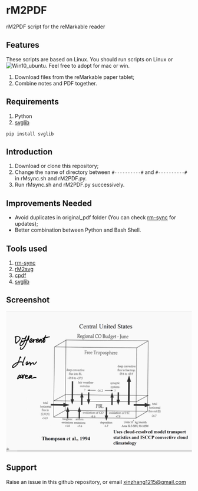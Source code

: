 # rM2PDF

rM2PDF script for the reMarkable reader

## Features

These scripts are based on Linux. You should run scripts on Linux or ![Win10_ubuntu](https://www.howtogeek.com/249966/how-to-install-and-use-the-linux-bash-shell-on-windows-10/). Feel free to adopt for mac or win.

1. Download files from the reMarkable paper tablet;
2. Combine notes and PDF together.

## Requirements

1. Python
2. [svglib](https://github.com/deeplook/svglib)
```
pip install svglib
```

## Introduction

1. Download or clone this repository;
2. Change the name of directory between `#----------#` and `#----------#` in rMsync.sh and rM2PDF.py.
3. Run rMsync.sh and rM2PDF.py successively.

## Improvements Needed

* Avoid duplicates in original_pdf folder (You can check [rm-sync](https://github.com/simonschllng/rm-sync) for updates);
* Better combination between Python and Bash Shell.

## Tools used

1. [rm-sync](https://github.com/simonschllng/rm-sync)
2. [rM2svg](https://github.com/reHackable/maxio/tree/master/tools)
3. [cpdf](https://github.com/coherentgraphics/cpdf-binaries)
4. [svglib](https://github.com/deeplook/svglib)

## Screenshot

![rM](https://github.com/zxdawn/rM2PDF/blob/master/rM_screenshot.png?raw=true)

## Support

Raise an issue in this github repository, or email xinzhang1215@gmail.com
